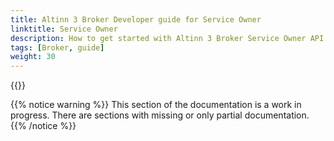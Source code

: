 ```yaml
---
title: Altinn 3 Broker Developer guide for Service Owner
linktitle: Service Owner
description: How to get started with Altinn 3 Broker Service Owner API operations, for developers
tags: [Broker, guide]
weight: 30
---
```


{{<children />}}

{{% notice warning  %}}
This section of the documentation is a work in progress.
There are sections with missing or only partial documentation.
{{% /notice %}}
